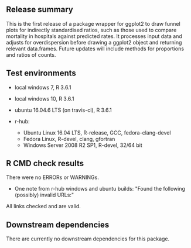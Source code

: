 ## Release summary
This is the first release of a package wrapper for ggplot2 to draw funnel plots for indirectly standardised ratios, such as those used to compare mortality in hospitals against predicted rates. It processes input data and adjusts for overdispersion before drawing a ggplot2 object and returning relevant data.frames.  Future updates will include methods for proportions and ratios of counts.

## Test environments
* local windows 7, R 3.6.1
* local windows 10, R 3.6.1
* ubuntu 16.04.6 LTS (on travis-ci), R 3.6.1

* r-hub:
  * Ubuntu Linux 16.04 LTS, R-release, GCC, fedora-clang-devel
  * Fedora Linux, R-devel, clang, gfortran
  * Windows Server 2008 R2 SP1, R-devel, 32/64 bit

## R CMD check results
There were no ERRORs or WARNINGs.

* One note from r-hub windows and ubuntu builds:
 "Found the following (possibly) invalid URLs:"

All links checked and are valid.  

## Downstream dependencies
There are currently no downstream dependencies for this package.
